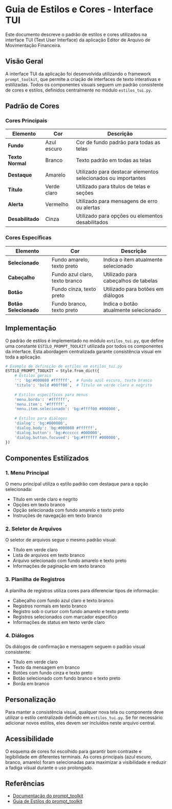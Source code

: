 # Guia de Estilos e Cores - Interface TUI

Este documento descreve o padrão de estilos e cores utilizados na interface TUI (Text User Interface) da aplicação Editor de Arquivo de Movimentação Financeira.

## Visão Geral

A interface TUI da aplicação foi desenvolvida utilizando o framework `prompt_toolkit`, que permite a criação de interfaces de texto interativas e estilizadas. Todos os componentes visuais seguem um padrão consistente de cores e estilos, definidos centralmente no módulo `estilos_tui.py`.

## Padrão de Cores

### Cores Principais

| Elemento | Cor | Descrição |
|----------|-----|-----------|
| **Fundo** | Azul escuro | Cor de fundo padrão para todas as telas |
| **Texto Normal** | Branco | Texto padrão em todas as telas |
| **Destaque** | Amarelo | Utilizado para destacar elementos selecionados ou importantes |
| **Título** | Verde claro | Utilizado para títulos de telas e seções |
| **Alerta** | Vermelho | Utilizado para mensagens de erro ou alertas |
| **Desabilitado** | Cinza | Utilizado para opções ou elementos desabilitados |

### Cores Específicas

| Elemento | Cor | Descrição |
|----------|-----|-----------|
| **Selecionado** | Fundo amarelo, texto preto | Indica o item atualmente selecionado |
| **Cabeçalho** | Fundo azul claro, texto branco | Utilizado para cabeçalhos de tabelas |
| **Botão** | Fundo cinza, texto preto | Utilizado para botões em diálogos |
| **Botão Selecionado** | Fundo branco, texto preto | Indica o botão atualmente selecionado |

## Implementação

O padrão de estilos é implementado no módulo `estilos_tui.py`, que define uma constante `ESTILO_PROMPT_TOOLKIT` utilizada por todos os componentes da interface. Esta abordagem centralizada garante consistência visual em toda a aplicação.

```python
# Exemplo de definição de estilos em estilos_tui.py
ESTILO_PROMPT_TOOLKIT = Style.from_dict({
    # Estilos gerais
    '': 'bg:#000080 #ffffff',  # Fundo azul escuro, texto branco
    'titulo': 'bold #00ff00',  # Título em verde claro e negrito
    
    # Estilos específicos para menus
    'menu.borda': '#ffffff',
    'menu.item': '#ffffff',
    'menu.item.selecionado': 'bg:#ffff00 #000000',
    
    # Estilos para diálogos
    'dialog': 'bg:#000080',
    'dialog.body': 'bg:#000080 #ffffff',
    'dialog.button': 'bg:#cccccc #000000',
    'dialog.button.focused': 'bg:#ffffff #000000',
})
```

## Componentes Estilizados

### 1. Menu Principal

O menu principal utiliza o estilo padrão com destaque para a opção selecionada:
- Título em verde claro e negrito
- Opções em texto branco
- Opção selecionada com fundo amarelo e texto preto
- Instruções de navegação em texto branco

### 2. Seletor de Arquivos

O seletor de arquivos segue o mesmo padrão visual:
- Título em verde claro
- Lista de arquivos em texto branco
- Arquivo selecionado com fundo amarelo e texto preto
- Informações de paginação em texto branco

### 3. Planilha de Registros

A planilha de registros utiliza cores para diferenciar tipos de informação:
- Cabeçalho com fundo azul claro e texto branco
- Registros normais em texto branco
- Registro sob o cursor com fundo amarelo e texto preto
- Registros selecionados com marcador específico
- Informações de status em texto verde claro

### 4. Diálogos

Os diálogos de confirmação e mensagem seguem o padrão visual consistente:
- Título em verde claro
- Texto da mensagem em branco
- Botões com fundo cinza e texto preto
- Botão selecionado com fundo branco e texto preto
- Borda em branco

## Personalização

Para manter a consistência visual, qualquer nova tela ou componente deve utilizar o estilo centralizado definido em `estilos_tui.py`. Se for necessário adicionar novos estilos, eles devem ser incluídos neste arquivo central.

## Acessibilidade

O esquema de cores foi escolhido para garantir bom contraste e legibilidade em diferentes terminais. As cores principais (azul escuro, branco, amarelo) foram selecionadas para maximizar a visibilidade e reduzir a fadiga visual durante o uso prolongado.

## Referências

- [Documentação do prompt_toolkit](https://python-prompt-toolkit.readthedocs.io/)
- [Guia de Estilos do prompt_toolkit](https://python-prompt-toolkit.readthedocs.io/en/master/pages/styling.html)
